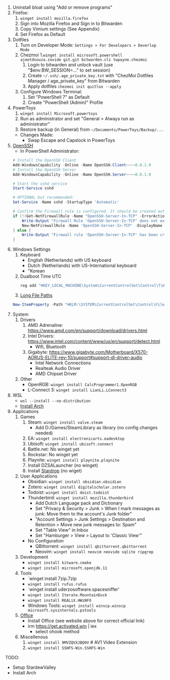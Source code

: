 1. Uninstall bloat using "Add or remove programs"
1. Firefox:
    1. `winget install mozilla.firefox`
    1. Sign into Mozilla Firefox and Sign in to Bitwarden
    1. Copy Vimium settings (See Appendix)
    1. Set Firefox as Default	
1. Dotfiles
	1. Turn on Developer Mode: `Settings > For Developers > Deverlop Mode`
	1. Chezmoi
		1.`winget install microsoft.powershell ajeetdsouza.zoxide git.git bitwarden.cli twpayne.chezmoi `
		1. Login to bitwarden and unlock vault (use "$env:BW_SESSION=..." to set session)
		1. Create `~/.ssh/.age_private_key.txt` with "ChezMoi Dotfiles Manager / age_private_key" from Bitwarden
		1. Apply dotfiles `chezmoi init quitlox --apply`
    1. Configure Windows Terminal:
        1. Set "PowerShell 7" as Default
        1. Create "PowerShell (Admin)" Profile
1. PowerToys
	1. `winget install Microsoft.powertoys`
	1. Run as administrator and set "General > Always run as administrator"
	1. Restore backup (in General) from `~/Documents/PowerToys/Backup/...`
	- Changes Made:
		- Swap Escape and Capslock in PowerToys
1. [OpenSSH](https://learn.microsoft.com/en-us/windows-server/administration/openssh/openssh_install_firstuse?tabs=powershell)
    - In PowerShell Administrator:
    ```powershell
    # Install the OpenSSH Client
    Add-WindowsCapability -Online -Name OpenSSH.Client~~~~0.0.1.0
    # Install the OpenSSH Server
    Add-WindowsCapability -Online -Name OpenSSH.Server~~~~0.0.1.0

    # Start the sshd service
    Start-Service sshd

    # OPTIONAL but recommended:
    Set-Service -Name sshd -StartupType 'Automatic'

    # Confirm the Firewall rule is configured. It should be created automatically by setup. Run the following to verify
    if (!(Get-NetFirewallRule -Name "OpenSSH-Server-In-TCP" -ErrorAction SilentlyContinue | Select-Object Name, Enabled)) {
        Write-Output "Firewall Rule 'OpenSSH-Server-In-TCP' does not exist, creating it..."
        New-NetFirewallRule -Name 'OpenSSH-Server-In-TCP' -DisplayName 'OpenSSH Server (sshd)' -Enabled True -Direction Inbound -Protocol TCP -Action Allow -LocalPort 22
    } else {
        Write-Output "Firewall rule 'OpenSSH-Server-In-TCP' has been created and exists."
    }
    ```
1. Windows Settings
    1. Keyboard
        - English (Netherlands) with US keyboard
        - Dutch (Netherlands) with US-International keyboard
        - "Korean
    2. Dualboot Time UTC
       ```powershell
       reg add "HKEY_LOCAL_MACHINE\System\CurrentControlSet\Control\TimeZoneInformation" /v RealTimeIsUniversal /d 1 /t REG_DWORD /f
       ```
    3. [Long File Paths](https://learn.microsoft.com/en-us/windows/win32/fileio/maximum-file-path-limitation?tabs=powershell)
    ```powershell
    New-ItemProperty -Path "HKLM:\SYSTEM\CurrentControlSet\Control\FileSystem" -Name "LongPathsEnabled" -Value 1 -PropertyType DWORD -Force
    ```
1. System
    1. Drivers
        1. AMD Adrenaline: https://www.amd.com/en/support/download/drivers.html
        2. Intel Drivers: https://www.intel.com/content/www/us/en/support/detect.html
            - Wifi, Bluetooth
        3. Gigabyte: https://www.gigabyte.com/Motherboard/X570-AORUS-ELITE-rev-10/support#support-dl-driver-audio
            - Intel Network Connections
            - Realteak Audio Driver
            - AMD Chipset Driver
    2. Other
        - OpenRGB: `winget install CalcProgrammer1.OpenRGB`
        - L-Connect 3: `winget install LianLi.LConnect3`
1. WSL
    - `wsl --install --no-distribution`
    - [Install Arch](https://wsldl-pg.github.io/ArchW-docs/How-to-Setup/)
1. Applications
    1. Games
        1. Steam: `winget install valve.steam`
            - Add D:/Games/SteamLibrary as library (no config changes needed)
        2. EA: `winget install electronicarts.eadesktop`
        3. Ubisoft: `winget install ubisoft.connect` 
        4. Battle.net: No winget yet
        5. Rockstar: No winget yet
        6. Playnite: `winget install playnite.playnite`
        7. Install DZSALauncher (no winget)
        8. Install [Stardrop](https://github.com/Floogen/Stardrop/releases/tag/v1.2.1) (no wiget)
    1. User Applications
        - Obsidian: `winget install obsidian.obsidian`
        - Zotero: `winget install digitalscholar.zotero`
        - Todoist: `winget install doist.todoist`
        - Thunderbird: `winget install mozilla.thunderbird`
            - Add Dutch Language pack and Dictionary
            - Set "Privacy & Security > Junk > When I mark messages as junk: Move them to the account's Junk folder"
            - "Account Settings > Junk Settings > Destination and Retention > Move new junk messages to: Spam"
            - Set "Table View" in Inbox
            - Set "Hamburger > View > Layout to 'Classic View'"
        - No Configuration
            - QBittorrent: `winget install qbittorrent.qbittorrent`
            - Neovim: `winget install neovim neovide sqlite ripgrep`
    1. Development
        - `winget install kitware.cmake`
        - `winget install microsoft.openjdk.11`
    1. Tools
        - `winget install 7zip.7zip
        - `winget install rufus.rufus`
        - `winget install uderzosoftware.spacesniffer'
        - `winget install Iterate.MountainDuck`
        - `winget install REALiX.HWiNFO`
        - Windows Tools: 
          `winget install winscp.winscp microsoft.sysinternals.pstools`
    1. [Office](https://massgrave.dev/#method_1_-_powershell)
        - Install Office (see website above for correct official link)
        - irm https://get.activated.win | iex
            - select ohook method
    1. Miscellenous
        1. `winget install 9MVZQVXJBQ9V` # AV1 Video Extension
        1. `winget install SSHFS-Win.SSHFS-Win`

TODO:
- Setup StardewValley
- Install Arch
